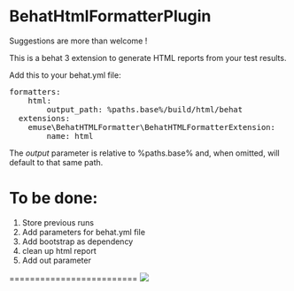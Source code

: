 BehatHtmlFormatterPlugin
========================

Suggestions are more than welcome !

This is a behat 3 extension to generate HTML reports from your test results.

Add this to your behat.yml file:

<pre>
formatters:
    html:
        output_path: %paths.base%/build/html/behat
  extensions:
    emuse\BehatHTMLFormatter\BehatHTMLFormatterExtension:
        name: html
</pre>

The *output* parameter is relative to %paths.base% and, when omitted, will default to that same path.

To be done:
========================

1. Store previous runs
2. Add parameters for behat.yml file
3. Add bootstrap as dependency
4. clean up html report
5. Add out parameter

=========================
<img src="http://i.imgur.com/o0zCqiB.png"></img>
